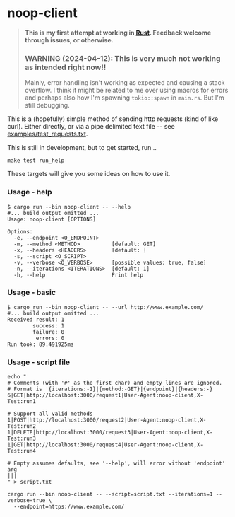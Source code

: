 # noop-client
> **This is my first attempt at working in [Rust](https://www.rust-lang.org/). Feedback
> welcome through issues, or otherwise.**
>
> ### WARNING (2024-04-12): This is very much not working as intended right now!!
> Mainly, error handling isn't working as expected and causing a stack overflow.
> I think it might be related to me over using macros for errors and perhaps
> also how I'm spawning `tokio::spawn` in `main.rs`. But I'm still debugging.

This is a (hopefully) simple method of sending http requests (kind of like curl). Either
directly, or via a pipe delimited text file -- see [examples/test_requests.txt](examples/test_requests.txt).

This is still in development, but to get started, run...

```
make test run_help
```

These targets will give you some ideas on how to use it.

### Usage - help
```
$ cargo run --bin noop-client -- --help
#... build output omitted ...
Usage: noop-client [OPTIONS]

Options:
  -e, --endpoint <O_ENDPOINT>
  -m, --method <METHOD>          [default: GET]
  -x, --headers <HEADERS>        [default: ]
  -s, --script <O_SCRIPT>
  -v, --verbose <O_VERBOSE>      [possible values: true, false]
  -n, --iterations <ITERATIONS>  [default: 1]
  -h, --help                     Print help
```

### Usage - basic
```
$ cargo run --bin noop-client -- --url http://www.example.com/
#... build output omitted ...
Received result: 1
        success: 1
        failure: 0
         errors: 0
Run took: 89.491925ms
```

### Usage - script file
```
echo "
# Comments (with '#' as the first char) and empty lines are ignored.
# Format is '{iterations:-1}|{method:-GET}|{endpoint}|{headers:-}
6|GET|http://localhost:3000/request1|User-Agent:noop-client,X-Test:run1

# Support all valid methods
1|POST|http://localhost:3000/request2|User-Agent:noop-client,X-Test:run2
1|DELETE|http://localhost:3000/request3|User-Agent:noop-client,X-Test:run3
1|GET|http://localhost:3000/request4|User-Agent:noop-client,X-Test:run4

# Empty assumes defaults, see '--help', will error without 'endpoint' arg
|||
" > script.txt

cargo run --bin noop-client -- --script=script.txt --iterations=1 --verbose=true \
  --endpoint=https://www.example.com/
```
